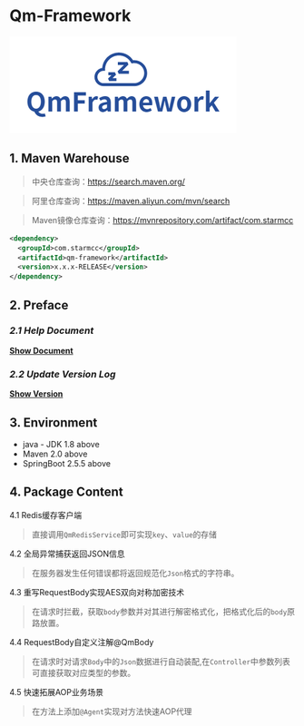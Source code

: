 # Qm-Framework

![logo](./logo.png)

## 1. Maven Warehouse

> 中央仓库查询：https://search.maven.org/

> 阿里仓库查询：https://maven.aliyun.com/mvn/search

> Maven镜像仓库查询：https://mvnrepository.com/artifact/com.starmcc

```xml
<dependency>
  <groupId>com.starmcc</groupId>
  <artifactId>qm-framework</artifactId>
  <version>x.x.x-RELEASE</version>
</dependency>
```

## 2. Preface

### *2.1 Help Document*

[**Show Document**](http://www.starmcc.com/qm-framework/)

### *2.2 Update Version Log*

[**Show Version**](http://www.starmcc.com/qm-framework/UpdateLog.html)

## 3. Environment

* java - JDK 1.8 above
* Maven 2.0 above
* SpringBoot 2.5.5 above

## 4. Package Content

4.1 Redis缓存客户端

> 直接调用`QmRedisService`即可实现`key`、`value`的存储

4.2 全局异常捕获返回JSON信息

> 在服务器发生任何错误都将返回规范化`Json`格式的字符串。

4.3 重写RequestBody实现AES双向对称加密技术

> 在请求时拦截，获取`body`参数并对其进行解密格式化，把格式化后的`body`原路放置。

4.4 RequestBody自定义注解@QmBody

> 在请求时对请求`Body`中的`Json`数据进行自动装配,在`Controller`中参数列表可直接获取对应类型的参数。

4.5 快速拓展AOP业务场景

> 在方法上添加`@Agent`实现对方法快速AOP代理